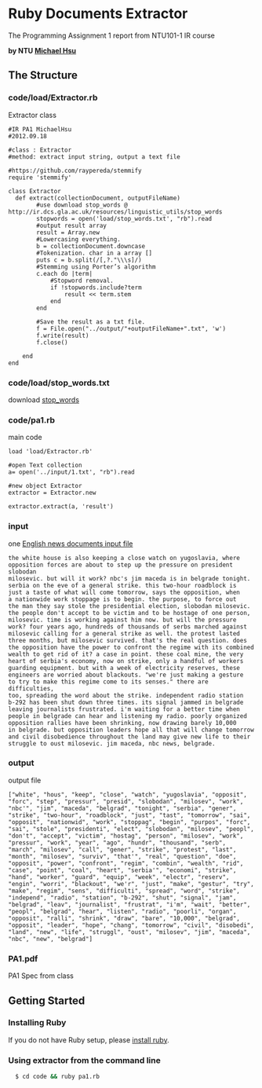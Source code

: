 # Ruby Documents Extractor
The Programming Assignment 1 report from NTU101-1 IR course

**by NTU [Michael Hsu](https://www.facebook.com/evenchange4 "facebook")**

## The Structure
### code/load/Extractor.rb
Extractor class
```
#IR PA1 MichaelHsu
#2012.09.18

#class : Extractor
#method: extract input string, output a text file

#https://github.com/raypereda/stemmify
require 'stemmify'

class Extractor
  def extract(collectionDocument, outputFileName)
		#use download stop_words @ http://ir.dcs.gla.ac.uk/resources/linguistic_utils/stop_words
		stopwords = open('load/stop_words.txt', "rb").read
		#output result array
		result = Array.new
		#Lowercasing everything.
		b = collectionDocument.downcase
		#Tokenization. char in a array []
		puts c = b.split(/[,?."\\\s]/)
		#Stemming using Porter’s algorithm
		c.each do |term|
			#Stopword removal.
			if !stopwords.include?term
				result << term.stem
			end
		end

		#Save the result as a txt file.
		f = File.open("../output/"+outputFileName+".txt", 'w')
		f.write(result)
		f.close()

	end
end
```

### code/load/stop_words.txt
download [stop_words](http://ir.dcs.gla.ac.uk/resources/linguistic_utils/stop_words "download stop_words")

### code/pa1.rb
main code	
```
load 'load/Extractor.rb'

#open Text collection
a= open('../input/1.txt', "rb").read

#new object Extractor
extractor = Extractor.new  

extractor.extract(a, 'result')
```
### input
one [English news documents input file](https://ceiba.ntu.edu.tw/course/b079e8/content/1.txt "download")
```
the white house is also keeping a close watch on yugoslavia, where 
opposition forces are about to step up the pressure on president slobodan 
milosevic. but will it work? nbc's jim maceda is in belgrade tonight. 
serbia on the eve of a general strike. this two-hour roadblock is 
just a taste of what will come tomorrow, says the opposition, when 
a nationwide work stoppage is to begin. the purpose, to force out 
the man they say stole the presidential election, slobodan milosevic. 
the people don't accept to be victim and to be hostage of one person, 
milosevic. time is working against him now. but will the pressure 
work? four years ago, hundreds of thousands of serbs marched against 
milosevic calling for a general strike as well. the protest lasted 
three months, but milosevic survived. that's the real question. does 
the opposition have the power to confront the regime with its combined 
wealth to get rid of it? a case in point. these coal mine, the very 
heart of serbia's economy, now on strike, only a handful of workers 
guarding equipment. but with a week of electricity reserves, these 
engineers are worried about blackouts. "we're just making a gesture 
to try to make this regime come to its senses." there are difficulties, 
too, spreading the word about the strike. independent radio station 
b-292 has been shut down three times. its signal jammed in belgrade 
leaving journalists frustrated. i'm waiting for a better time when 
people in belgrade can hear and listening my radio. poorly organized 
opposition rallies have been shrinking, now drawing barely 10,000 
in belgrade. but opposition leaders hope all that will change tomorrow 
and civil disobedience throughout the land may give new life to their 
struggle to oust milosevic. jim maceda, nbc news, belgrade.
```
### output
output file
```
["white", "hous", "keep", "close", "watch", "yugoslavia", "opposit", "forc", "step", "pressur", "presid", "slobodan", "milosev", "work", "nbc'", "jim", "maceda", "belgrad", "tonight", "serbia", "gener", "strike", "two-hour", "roadblock", "just", "tast", "tomorrow", "sai", "opposit", "nationwid", "work", "stoppag", "begin", "purpos", "forc", "sai", "stole", "presidenti", "elect", "slobodan", "milosev", "peopl", "don't", "accept", "victim", "hostag", "person", "milosev", "work", "pressur", "work", "year", "ago", "hundr", "thousand", "serb", "march", "milosev", "call", "gener", "strike", "protest", "last", "month", "milosev", "surviv", "that'", "real", "question", "doe", "opposit", "power", "confront", "regim", "combin", "wealth", "rid", "case", "point", "coal", "heart", "serbia'", "economi", "strike", "hand", "worker", "guard", "equip", "week", "electr", "reserv", "engin", "worri", "blackout", "we'r", "just", "make", "gestur", "try", "make", "regim", "sens", "difficulti", "spread", "word", "strike", "independ", "radio", "station", "b-292", "shut", "signal", "jam", "belgrad", "leav", "journalist", "frustrat", "i'm", "wait", "better", "peopl", "belgrad", "hear", "listen", "radio", "poorli", "organ", "opposit", "ralli", "shrink", "draw", "bare", "10,000", "belgrad", "opposit", "leader", "hope", "chang", "tomorrow", "civil", "disobedi", "land", "new", "life", "struggl", "oust", "milosev", "jim", "maceda", "nbc", "new", "belgrad"]
```
### PA1.pdf
PA1 Spec from class

## Getting Started
### Installing Ruby
If you do not have Ruby setup, please [install ruby](http://www.ruby-lang.org/zh_TW/downloads/ "ruby").

### Using extractor from the command line
``` bash
  $ cd code && ruby pa1.rb
```
